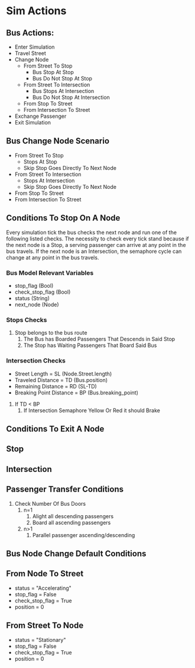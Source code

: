 # Sim Actions

## Bus Actions:
- Enter Simulation
- Travel Street
- Change Node
  - From Street To Stop
    - Bus Stop At Stop
    - Bus Do Not Stop At Stop
  - From Street To Intersection
    - Bus Stops At Intersection
    - Bus Do Not Stop At Intersection
  - From Stop To Street
  - From Intersection To Street
- Exchange Passenger
- Exit Simulation


## Bus Change Node Scenario

- From Street To Stop
  - Stops At Stop
  - Skip Stop Goes Directly To Next Node
- From Street To Intersection
  - Stops At Intersection
  - Skip Stop Goes Directly To Next Node
- From Stop To Street
- From Intersection To Street


## Conditions To Stop On A Node
Every simulation tick the bus checks the next node and run one of the following listed checks. The necessity to check every tick stand because
if the next node is a Stop, a serving passenger can arrive at any point in the bus travels. If the next node is an Intersection, the semaphore cycle can change at any point in the bus travels.


### Bus Model Relevant Variables 
- stop_flag  (Bool)
- check_stop_flag (Bool)
- status (String)
- next_node (Node)

### Stops Checks
1. Stop belongs to the bus route
   1. The Bus has Boarded Passengers That Descends in Said Stop
   2. The Stop has Waiting Passengers That Board Said Bus

### Intersection Checks
- Street Length = SL (Node.Street.length)
- Traveled Distance = TD (Bus.position)
- Remaining Distance = RD (SL-TD)
- Breaking Point Distance = BP (Bus.breaking_point)

1. If TD < BP
   1. If Intersection Semaphore Yellow Or Red it should Brake


## Conditions To Exit A Node

## Stop

## Intersection


## Passenger Transfer Conditions
1. Check Number Of Bus Doors
   1. n=1
      1. Alight all descending passengers
      2. Board all ascending passengers
   2. n>1
      1. Parallel passenger ascending/descending

## Bus Node Change Default Conditions

## From Node To Street
- status = "Accelerating"
- stop_flag = False
- check_stop_flag = True
- position = 0

## From Street To Node
- status = "Stationary"
- stop_flag = False
- check_stop_flag = True
- position = 0
